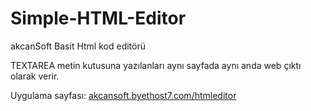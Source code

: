 # Simple-HTML-Editor
akcanSoft Basit Html kod editörü

TEXTAREA metin kutusuna yazılanları aynı sayfada aynı anda web çıktı olarak verir.

Uygulama sayfası: <a href="http://akcansoft.byethost7.com/htmleditor/">akcansoft.byethost7.com/htmleditor</a>
